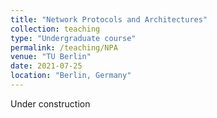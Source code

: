 ```yaml
---
title: "Network Protocols and Architectures"
collection: teaching
type: "Undergraduate course"
permalink: /teaching/NPA
venue: "TU Berlin"
date: 2021-07-25
location: "Berlin, Germany"
---
```


Under construction
